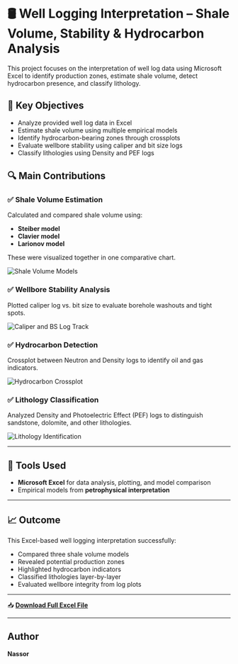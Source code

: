 # 🛢️ Well Logging Interpretation – Shale Volume, Stability & Hydrocarbon Analysis

This project focuses on the interpretation of well log data using Microsoft Excel to identify production zones, estimate shale volume, detect hydrocarbon presence, and classify lithology.

## 📌 Key Objectives

- Analyze provided well log data in Excel
- Estimate shale volume using multiple empirical models
- Identify hydrocarbon-bearing zones through crossplots
- Evaluate wellbore stability using caliper and bit size logs
- Classify lithologies using Density and PEF logs

## 🔍 Main Contributions

### ✅ Shale Volume Estimation
Calculated and compared shale volume using:
- **Steiber model**
- **Clavier model**
- **Larionov model**

These were visualized together in one comparative chart.

![Shale Volume Models](images/shale_volume_models.png)

### ✅ Wellbore Stability Analysis
Plotted caliper log vs. bit size to evaluate borehole washouts and tight spots.

![Caliper and BS Log Track](images/caliper_bs_logtrack.png)

### ✅ Hydrocarbon Detection
Crossplot between Neutron and Density logs to identify oil and gas indicators.

![Hydrocarbon Crossplot](images/crossplot_oil_gas.png)

### ✅ Lithology Classification
Analyzed Density and Photoelectric Effect (PEF) logs to distinguish sandstone, dolomite, and other lithologies.

![Lithology Identification](images/lithology_identification.png)


---

## 🧰 Tools Used

- **Microsoft Excel** for data analysis, plotting, and model comparison
- Empirical models from **petrophysical interpretation**

---

## 📈 Outcome

This Excel-based well logging interpretation successfully:

- Compared three shale volume models
- Revealed potential production zones
- Highlighted hydrocarbon indicators
- Classified lithologies layer-by-layer
- Evaluated wellbore integrity from log plots

---
📥 **[Download Full Excel File](data/well_log_analysis.xlsx)**  

---
## Author
**Nassor**
